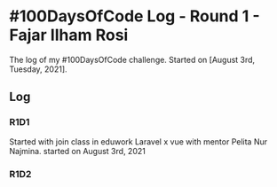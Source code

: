 # #100DaysOfCode Log - Round 1 - Fajar Ilham Rosi

The log of my #100DaysOfCode challenge. Started on [August 3rd, Tuesday, 2021].

## Log

### R1D1 
Started with join class in eduwork Laravel x vue with mentor Pelita Nur Najmina. started on August 3rd, 2021

### R1D2
